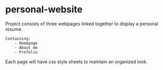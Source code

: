 # personal-website

Project consists of three webpages linked together to display a personal resume. 

	Containing:
		- Homepage
		- About me 
		- Profolio

Each page will have css style sheets to maintain an organized look.